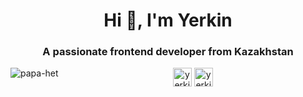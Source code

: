 <h1 align="center">Hi 👋, I'm Yerkin</h1>
<h3 align="center">A passionate frontend developer from Kazakhstan</h3>

<p><img align="left" src="https://github-readme-stats.vercel.app/api/top-langs/?username=papa-het&layout=compact&hide=html" alt="papa-het" /></p>

<p align="center">
<a href="https://twitter.com/papahet01" target="blank"><img align="center" src="https://cdn.jsdelivr.net/npm/simple-icons@3.0.1/icons/twitter.svg" alt="yerkinmm" height="30" width="30" /></a>
<a href="https://linkedin.com/in/yerkinmm" target="blank"><img align="center" src="https://cdn.jsdelivr.net/npm/simple-icons@3.0.1/icons/linkedin.svg" alt="yerkinmm" height="30" width="30" /></a>
</p>
